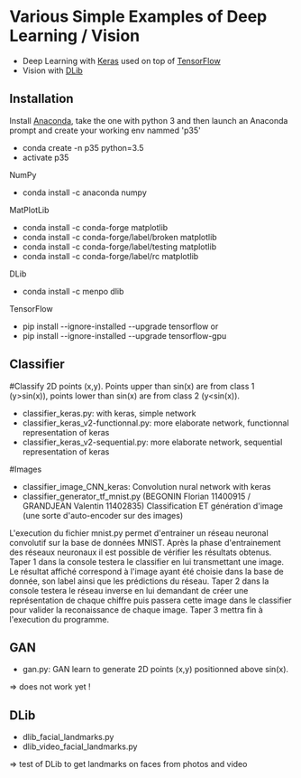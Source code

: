 # Various Simple Examples of Deep Learning / Vision

* Deep Learning with [Keras](https://keras.io) used on top of [TensorFlow](https://www.tensorflow.org)
* Vision with [DLib](http://dlib.net)

## Installation

Install [Anaconda](https://www.anaconda.com/download/), take the one with python 3 and then launch an Anaconda prompt and create your working env nammed 'p35'
* conda create -n p35 python=3.5 
* activate p35

NumPy
* conda install -c anaconda numpy 

MatPlotLib
* conda install -c conda-forge matplotlib
* conda install -c conda-forge/label/broken matplotlib
* conda install -c conda-forge/label/testing matplotlib
* conda install -c conda-forge/label/rc matplotlib 

DLib
* conda install -c menpo dlib 

TensorFlow
* pip install --ignore-installed --upgrade tensorflow 
or
* pip install --ignore-installed --upgrade tensorflow-gpu 




## Classifier

#Classify 2D points (x,y). Points upper than sin(x) are from class 1 (y>sin(x)), points lower than sin(x) are from class 2 (y<sin(x)).
* classifier_keras.py: with keras, simple network
* classifier_keras_v2-functionnal.py: more elaborate network, functionnal representation of keras
* classifier_keras_v2-sequential.py: more elaborate network, sequential representation of keras

#Images
* classifier_image_CNN_keras: Convolution nural network with keras
* classifier_generator_tf_mnist.py (BEGONIN Florian 11400915 / GRANDJEAN Valentin 11402835)
Classification ET génération d'image (une sorte d'auto-encoder sur des images)

L'execution du fichier mnist.py permet d'entrainer un réseau neuronal convolutif sur la base de données MNIST.
Après la phase d'entrainement des réseaux neuronaux il est possible de vérifier les résultats obtenus.
Taper 1 dans la console testera le classifier en lui transmettant une image. Le résultat affiché
correspond à l'image ayant été choisie dans la base de donnée, son label ainsi que les prédictions du
réseau.
Taper 2 dans la console testera le réseau inverse en lui demandant de créer une représentation de chaque
chiffre puis passera cette image dans le classifier pour valider la reconaissance de chaque image.
Taper 3 mettra fin à l'execution du programme.




## GAN
* gan.py: GAN learn to generate 2D points (x,y) positionned above sin(x). 

=> does not work yet !



## DLib
* dlib_facial_landmarks.py
* dlib_video_facial_landmarks.py

=> test of DLib to get landmarks on faces from photos and video


